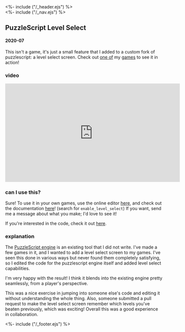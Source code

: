 <!DOCTYPE html>
<html>
<head>
<%- include ("/_header.ejs") %>
</head>
<body>
<div class="wrapper">
<%- include ("/_nav.ejs") %>
<section class="main-content">
<h1 class="post-title">PuzzleScript Level Select</h1>
<h4 class="post-meta">2020-07</h4>

This isn't a game, it's just a small feature that I added to a custom fork of puzzlescript: a level select screen. Check out <a href="https://pancelor.itch.io/chickenswamp">one of</a> my <a href="/posts/guided-sock-meditation">games</a> to see it in action!

### video

<iframe width="560" height="315" src="https://www.youtube-nocookie.com/embed/rg0t26K9egw?rel=0" frameborder="0" allow="accelerometer; autoplay; clipboard-write; encrypted-media; gyroscope; picture-in-picture" allowfullscreen></iframe>

### can I use this?

Sure! To use it in your own games, use the online editor <a href="https://pancelor.github.io/PuzzleScript/editor.html">here</a>, and check out the documentation <a href="https://pancelor.github.io/PuzzleScript/Documentation/levels.html">here</a>! (search for `enable_level_select`) If you want, send me a message about what you make; I'd love to see it!

If you're interested in the code, check it out <a href="https://github.com/pancelor/PuzzleScript/tree/level-select">here</a>.

### explanation

The <a href="https://www.puzzlescript.net/">PuzzleScript engine</a> is an existing tool that I did not write. I've made a few games in it, and I wanted to add a level select screen to my games. I've seen this done in various ways but never found them completely satisfying, so I edited the code for the puzzlescript engine itself and added level select capabilities.

I'm very happy with the result! I think it blends into the existing engine pretty seamlessly, from a player's perspective.

This was a nice exercise in jumping into someone else's code and editing it without understanding the whole thing. Also, someone submitted a pull request to make the level select screen remember which levels you've beaten previously, which was exciting! Overall this was a good experience in collaboration.

</section>
<%- include ("/_footer.ejs") %>
</body>
</html>
